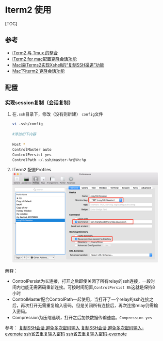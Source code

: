 # Iterm2 使用

[TOC]

## 参考

- [iTerm2 与 Tmux 的整合](http://www.jianshu.com/p/f2e585453196)
- [iTerm2 for mac配置克隆会话功能 ](http://blog.itpub.net/29773961/viewspace-2143751/)
- [Mac端iTerms2实现Xshell的“复制SSH渠道”功能](http://www.jianshu.com/p/086d4b3cc00a)
- [Mac下iterm2 克隆会话功能](http://blog.csdn.net/zly9923218/article/details/52458161)

## 配置

### 实现session复制（会话复制）

1. 在`.ssh`目录下，修改（没有则新建） `config`文件

    ``` bash
    vi .ssh/config
     
    #添加如下内容
     
    Host *
    ControlMaster auto
    ControlPersist yes
    ControlPath ~/.ssh/master-%r@%h:%p
    ```
2. ITerm2 配置Profiles
![](media/15103143996026.png)

解释：
- ControlPersist为长连接，打开之后即使关闭了所有relay的ssh连接，一段时间内也能无需密码重新连接。可按时间配置,`ControlPersist 8h`这就是保持8小时
- ControlMaster配合ControlPath一起使用，当打开了一个relay的ssh连接之后，再次打开无需重复输入密码，但是关闭所有连接后，再次连接relay仍需输入密码。
- Compression为压缩选项，打开之后加快数据传输速度。`Compression yes`

参考：
[复制SSH会话,避免多次密码输入](https://www.topjishu.com/11051.html)
[复制SSH会话,避免多次密码输入-evernote](https://app.yinxiang.com/shard/s9/nl/679699/e39ff3a8-0172-4e3c-8491-dfac5b5939b1/)
[ssh省去重复输入密码](http://blog.csdn.net/xuanwu_yan/article/details/45666797)
[ssh省去重复输入密码-evernote](https://app.yinxiang.com/shard/s9/nl/679699/b7e80339-71b2-461f-b45d-194a6ef9b767/)


